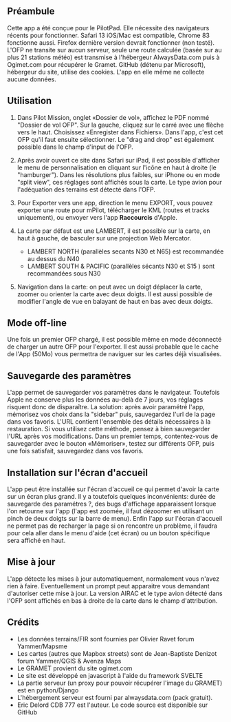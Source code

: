 ## Préambule

Cette app a été conçue pour le PilotPad. Elle nécessite des navigateurs récents pour fonctionner. Safari 13 iOS/Mac est compatible, Chrome 83 fonctionne aussi. Firefox dernière version devrait fonctionner (non testé).
L'OFP ne transite sur aucun serveur, seule une route calculée (basée sur au plus 21 stations météo) est transmise à l'hébergeur AlwaysData.com puis à Ogimet.com pour récupérer le Gramet. GitHub (détenu par Microsoft), hébergeur du site, utilise des cookies. L'app en elle même ne collecte aucune données.

## Utilisation

1. Dans Pilot Mission, onglet «Dossier de vol», affichez le PDF nommé "Dossier de vol OFP". Sur la gauche, cliquez sur le carré avec une flèche vers le haut. Choisissez «Enregister dans Fichiers». Dans l'app, c'est cet OFP qu'il faut ensuite sélectionner. Le "drag and drop" est également possible dans le champ d'input de l'OFP.

2. Après avoir ouvert ce site dans Safari sur iPad, il est possible d'afficher le menu de personnalisation en cliquant sur  l'icône en haut à droite (le "hamburger"). Dans les résolutions plus faibles, sur iPhone ou en mode "split view", ces réglages sont affichés sous la carte. Le type avion pour l'adéquation des terrains est détecté dans l'OFP.

3. Pour Exporter vers une app, direction le menu EXPORT, vous pouvez exporter une route pour mPilot, télécharger le KML (routes et tracks uniquement), ou envoyer vers l'app **Raccourcis** d'Apple.

4. La carte par défaut est une LAMBERT, il est possible sur la carte, en haut à gauche, de basculer sur une projection Web Mercator.
    - LAMBERT NORTH (parallèles secants N30 et N65) est recommandée au dessus du N40
    - LAMBERT SOUTH & PACIFIC (parallèles sécants N30 et S15 ) sont recommandées sous N30


5. Navigation dans la carte: on peut avec un doigt déplacer la carte, zoomer ou orienter la carte avec deux doigts. Il est aussi possible de modifier l'angle de vue en balayant de haut en bas avec deux doigts.

## Mode off-line

Une fois un premier OFP chargé, il est possible même en mode déconnecté de charger un autre OFP pour l'exporter. Il est aussi probable que le cache de l'App (50Mo) vous permettra de naviguer sur les cartes déjà visualisées.

## Sauvegarde des paramètres

L'app permet de sauvegarder vos paramètres dans le navigateur. Toutefois Apple ne conserve plus les données au-delà
de 7 jours, vos réglages risquent donc de disparaître. La solution: après avoir paramétré l'app, mémorisez vos choix dans la "sidebar" puis, sauvegardez l'url de la page dans vos favoris.
L'URL contient l'ensemble des détails nécessaires à la restauration. Si vous utilisez cette méthode, pensez à bien 
sauvegarder l'URL après vos modifications. Dans un premier temps, contentez-vous de sauvegarder avec le bouton «Mémoriser»,
testez sur différents OFP, puis une fois satisfait, sauvegardez dans vos favoris.

## Installation sur l'écran d'accueil

L'app peut être installée sur l'écran d'accueil ce qui permet d'avoir la carte sur un écran plus grand. Il y a toutefois quelques inconvénients: durée de sauvegarde des paramétres ?, des bugs d'affichage apparaissent lorsque l'on retourne sur l'app (l'app est zoomée, il faut dézoomer en utilisant un pinch de deux doigts sur la barre de menu). Enfin l'app sur l'écran d'accueil ne permet pas de recharger la page si on rencontre un problème, il faudra pour cela aller dans le menu d'aide (cet écran) ou un bouton spécifique sera affiché en haut.

## Mise à jour

L'app détecte les mises à jour automatiquement, normalement vous n'avez rien à faire. Eventuellement un prompt peut 
apparaitre vous demandant d'autoriser cette mise à jour. La version AIRAC et le type avion détecté dans l'OFP sont affichés en bas à droite de la carte dans le champ d'attribution.

## Crédits

- Les données terrains/FIR sont fournies par Olivier Ravet forum Yammer/Mapsme
- Les cartes (autres que Mapbox streets) sont de Jean-Baptiste Denizot forum Yammer/QGIS & Avenza Maps
- Le GRAMET provient du site ogimet.com
- Le site est développé en javascript à l'aide du framework SVELTE
- La partie serveur (un proxy pour pouvoir récupérer l'image du GRAMET) est en python/Django
- L'hébergement serveur est fourni par alwaysdata.com (pack gratuit).
- Eric Delord CDB 777 est l'auteur. Le code source est disponible sur GitHub
